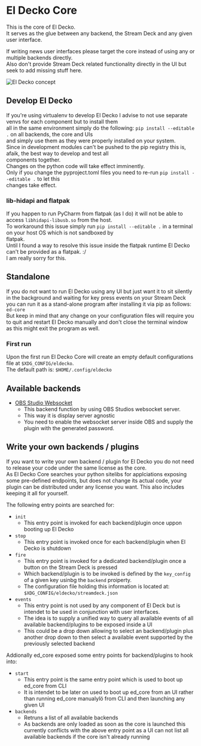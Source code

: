 # El Decko Core
This is the core of El Decko.  
It serves as the glue between any backend, the Stream Deck  and any given user interface.

If writing news user interfaces please target the core instead of using any or multiple backends directly.  
Also don't provide Stream Deck related functionality directly in the UI but seek to add missing stuff here.

![El Decko concept](examples/el_decko_concept.svg "El Decko concept")

## Develop El Decko
If you're using virtualenv to develop El Decko I advise to not use separate venvs for each component but to install them  
all in the same environment simply do the following: `pip install --editable .` on all backends, the core and UIs  
and simply use them as they were properly installed on your system.  
Since in development modules can't be pushed to the pip registry this is, afaik, the best way to develop and test all  
components together.  
Changes on the python code will take effect imminently.  
Only if you change the pyproject.toml files you need to re-run `pip install --editable .` to let this  
changes take effect.

### lib-hidapi and flatpak
If you happen to run PyCharm from flatpak (as I do) it will not be able to access `libhidapi-libusb.so` from the host.  
To workaround this issue simply run `pip install --editable .` in a terminal on your host OS which is not sandboxed by  
flatpak.  
Until I found a way to resolve this issue inside the flatpak runtime El Decko can't be provided as a flatpak. :/  
I am really sorry for this.

## Standalone
If you do not want to run El Decko using any UI but just want it to sit silently in the background and waiting for key press events on your Stream Deck you can run it as a stand-alone program after installing it via pip as follows: `ed-core`  
But keep in mind that any change on your configuration files will require you to quit and restart El Decko manually and don't close the terminal window as this might exit the program as well.  

### First run
Upon the first run El Decko Core will create an empty default configurations file at `$XDG_CONFIG/eldecko`.  
The default path is: `$HOME/.config/eldecko`

## Available backends
- [OBS Studio Websocket](https://github.com/Z-Ray-Entertainment/el_decko_backend_obs_ws)
  * This backend function by using OBS Studios websocket server.
  * This way it is display server agnostic
  * You need to enable the websocket server inside OBS and supply the plugin with the generated password.
  
## Write your own backends / plugins
If you want to write your own backend / plugin for El Decko you do not need to release your code under the same license as the core.  
As El Decko Core searches your python sitelibs for applciations exposing some pre-defined endpoints, but does not change its actual code, your plugin can be distributed under any license you want. This also includes keeping it all for yourself.

The following entry points are searched for: 
- `init`
  - This entry point is invoked for each backend/plugin once uppon booting up El Decko
- `stop`
  - This entry point is invoked once for each backend/plugin when El Decko is shutdown
- `fire`
  - This entry point is invoked for a dedicated backend/plugin once a button on the Stream Deck is pressed
  - Which backend/plugin is to be invoked is defined by the `key_config` of a given key usinbg the `backend` proiperty.
  - The configuration file holding this information is located at: `$XDG_CONFIG/eldecko/streamdeck.json`
- `events`
  - This entry point is not used by any component of El Deck but is intendet to be used in conjunction with user interfaces.
  - The idea is to supply a unified way to query all available events of all available backend/plugins to be exposed inside a UI
  - This could be a drop down allowing to select an backend/plugin plus another drop down to then select a available event supported by the previously selected backend
 
 Addionally ed_core exposed some entry points for backend/plugins to hook into:
 - `start`
   - This entry point is the same entry point which is used to boot up ed_core from CLI
   - It is intendet to be later on used to boot up ed_core from an UI rather than running ed_core manualylö from CLI and then launching any given UI
 - `backends`
   - Retruns a list of all available backends
   - As backends are only loaded as soon as the core is launched this currently conflicts with the above entry point as a UI can not list all available backends if the core isn't already running
